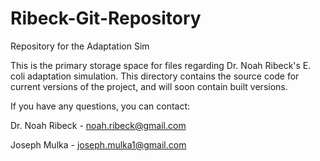 # Ribeck-Git-Repository
Repository for the Adaptation Sim

This is the primary storage space for files regarding Dr. Noah Ribeck's E. coli adaptation simulation.  This directory contains the source code for current versions of the project, and will soon contain built versions.

If you have any questions, you can contact:

Dr. Noah Ribeck - noah.ribeck@gmail.com

Joseph Mulka - joseph.mulka1@gmail.com
